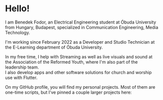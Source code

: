 # Hello!

I am Benedek Fodor, an Electrical Engineering student at Óbuda University from Hungary, Budapest, specialized in Communication Engineering, Media Technology.

I'm working since February 2022 as a Developer and Studio Technician at the E-Learning department of Óbuda University.

In my free time, I help with Streaming as well as live visuals and sound at the Association of the Reformed Youth, where I'm also part of the leadership team.\
I also develop apps and other software solutions for church and worship use with Flutter.

On my GitHub profile, you will find my personal projects. Most of them are one-time scripts, but I've pinned a couple larger projects here:
